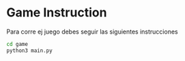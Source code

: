 # Game Instruction

Para corre ej juego debes seguir las siguientes instrucciones

```sh
cd game
python3 main.py
```